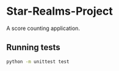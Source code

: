 # Star-Realms-Project

A score counting application.

## Running tests

```sh
python -m unittest test
```
